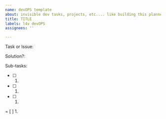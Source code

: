 ```yaml
---
name: devOPS template
about: invisible dev tasks, projects, etc.... like building this planner
title: TITLE
labels: l4v devOPS
assignees: ''

---
```


Task or Issue:



Solution?: 





Sub-tasks: 

- [ ] 1.  
- [ ] 1.  
- [ ] 1.  
= [ ] 1.
